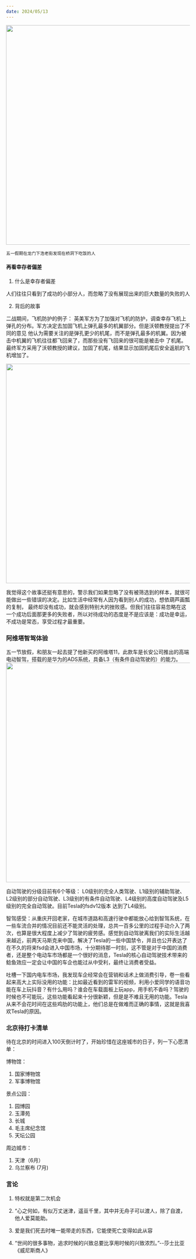 ```yaml
---
date: 2024/05/13
---
```

<img src="https://cdn.xiaoqiuqiu.cn/20240513184929.png" width="600"/>

<small>五一假期在龙门下浩老街发现在桥洞下吃饭的人</small>  

#### 再看幸存者偏差

1. 什么是幸存者偏差

人们往往只看到了成功的小部分人，而忽略了没有展现出来的巨大数量的失败的人

2. 背后的故事

二战期间，飞机防护的例子：
英美军方为了加强对飞机的防护，调查幸存飞机上弹孔的分布。军方决定去加固飞机上弹孔最多的机翼部分。但是沃顿教授提出了不同的意见
他认为需要关注的是弹孔更少的机尾，而不是弹孔最多的机翼。因为被击中机翼的飞机往往都飞回来了，而那些没有飞回来的很可能是被击中
了机尾。最终军方采用了沃顿教授的建议，加固了机尾，结果显示加固机尾后安全返航的飞机增加了。

<img src="https://cdn.xiaoqiuqiu.cn/20240430100251.png" width="600"/>

我觉得这个故事还挺有意思的，警示我们如果忽略了没有被筛选到的样本，就很可能做出一些错误的决定。比如生活中经常有人因为看到别人的成功，想依葫芦画瓢的复制，
最终却没有成功，就会感到特别大的挫败感。但我们往往容易忽略在这一个成功后面那更多的失败者，所以对待成功的态度是不是应该是：成功是幸运，不成功是常态，享受过程才最重要。

### 阿维塔智驾体验

五一节放假，和朋友一起去提了他新买的阿维塔11，此款车是长安公司推出的高端电动智驾，搭载的是华为的ADS系统，具备L3（有条件自动驾驶的）的能力。
<img src="https://cdn.xiaoqiuqiu.cn/20240513185434.png" width="600"/>

自动驾驶的分级目前有6个等级：
L0级别的完全人类驾驶、L1级别的辅助驾驶、L2级别的部分自动驾驶、L3级别的有条件自动驾驶、L4级别的高度自动驾驶及L5级别的完全自动驾驶。目前Tesla的fsdv12版本
达到了L4级别。

智驾感受：从重庆开回老家，在城市道路和高速行驶中都能放心给到智驾系统，在一些车流合并的情况目前还不能灵活的处理，总共一百多公里的过程手动介入了两次，也算是很大程度上减少了驾驶的疲劳感。感觉到自动驾驶离我们的实际生活越来越近，前两天马斯克来中国，解决了Tesla的一些中国禁令，并且也公开表达了在不久的将来fsd会进入中国市场，十分期待那一时刻，这不管是对于中国的消费者，还是整个电动车市场都是一个很好的消息，Tesla的核心自动驾驶技术带来的鲶鱼效应一定会让中国的车企也能过从中受利，最终让消费者受益。

吐槽一下国内电车市场，我发现车企经常会在营销和话术上做消费引导，卷一些看起来高大上实际没用的功能：比如最近看到的雷军的视频，利用小爱同学的语音功能在车上玩抖音？有什么用吗？谁会在车载面板上玩app，用手机不香吗？驾驶的时候也不可能玩，这些功能看起来十分很新颖，但是是不难且无用的功能。Tesla从来不会花时间在这些鸡肋的功能上，他们总是在做难而正确的事情，这就是我喜欢Tesla的原因。

### 北京待打卡清单

待在北京的时间进入100天倒计时了，开始珍惜在这座城市的日子，列一下心愿清单：

博物馆：

1. 国家博物馆
2. 军事博物馆

景点公园：

1. 园博园
2. 玉潭苑
3. 长城
4. 毛主席纪念馆
5. 天坛公园

周边城市：

1. 天津（6月）
2. 乌兰察布 (7月)

### 言论

1. 特权就是第二次机会

2. “心之何如，有似万丈迷津，遥亘千里，其中并无舟子可以渡人，除了自渡，他人爱莫能助。

3. 爱是我们死去时唯一能带走的东西，它能使死亡变得如此从容

4. “世间的很多事物，追求时候的兴致总要比享用时候的兴致浓烈。”--莎士比亚《威尼斯商人》
